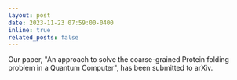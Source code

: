 ```yaml
---
layout: post
date: 2023-11-23 07:59:00-0400
inline: true
related_posts: false
---
```


Our paper, "An approach to solve the coarse-grained Protein folding problem in a Quantum Computer", has been submitted to arXiv.
